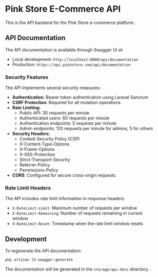 # Pink Store E-Commerce API

This is the API backend for the Pink Store e-commerce platform.

## API Documentation

The API documentation is available through Swagger UI at:
- Local development: `http://localhost:8000/api/documentation`
- Production: `https://api.pinkstore.com/api/documentation`

### Security Features

The API implements several security measures:

- **Authentication**: Bearer token authentication using Laravel Sanctum
- **CSRF Protection**: Required for all mutation operations
- **Rate Limiting**:
  - Public API: 30 requests per minute
  - Authenticated users: 60 requests per minute
  - Authentication endpoints: 5 requests per minute
  - Admin endpoints: 120 requests per minute for admins, 5 for others
- **Security Headers**:
  - Content Security Policy (CSP)
  - X-Content-Type-Options
  - X-Frame-Options
  - X-XSS-Protection
  - Strict-Transport-Security
  - Referrer-Policy
  - Permissions-Policy
- **CORS**: Configured for secure cross-origin requests

### Rate Limit Headers

The API includes rate limit information in response headers:
- `X-RateLimit-Limit`: Maximum number of requests per window
- `X-RateLimit-Remaining`: Number of requests remaining in current window
- `X-RateLimit-Reset`: Timestamp when the rate limit window resets

## Development

To regenerate the API documentation:

```bash
php artisan l5-swagger:generate
```

The documentation will be generated in the `storage/api-docs` directory.
